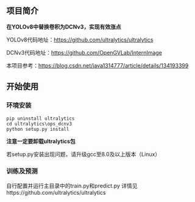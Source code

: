## 项目简介

**在YOLOv8中替换卷积为DCNv3，实现有效涨点**

YOLOv8代码地址：https://github.com/ultralytics/ultralytics

DCNv3代码地址：https://github.com/OpenGVLab/InternImage

本项目参考：https://blog.csdn.net/java1314777/article/details/134193399


## 开始使用
### 环境安装
```
pip uninstall ultralytics
cd ultralytics\ops_dcnv3
python setup.py install
```
**注意一定要卸载ultralytics包**

若setup.py安装出现问题，请升级gcc至8.0及以上版本（Linux）

### 训练及预测
自行配置并运行主目录中的train.py和predict.py
详情见https://github.com/ultralytics/ultralytics